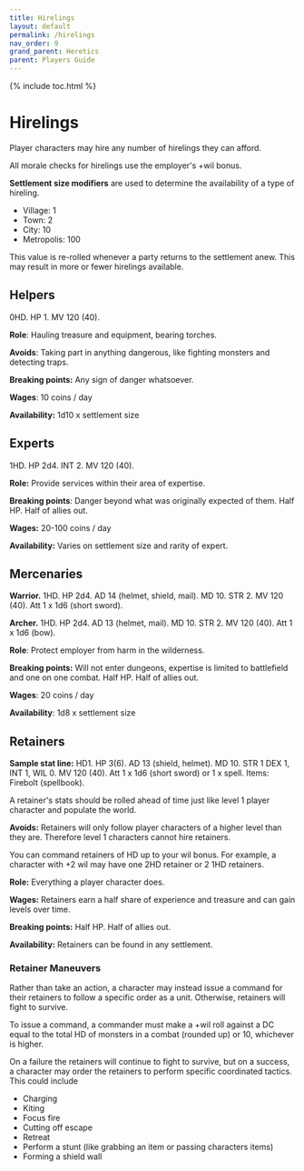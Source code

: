 ```yaml
---
title: Hirelings
layout: default
permalink: /hirelings
nav_order: 9
grand_parent: Heretics
parent: Players Guide
---
```

{% include toc.html %}



# Hirelings
Player characters may hire any number of hirelings they can afford. 

All morale checks for hirelings use the employer's +wil bonus. 

**Settlement size modifiers** are used to determine the availability of a type of hireling. 

- Village: 1
- Town: 2
- City: 10
- Metropolis: 100

This value is re-rolled whenever a party returns to the settlement anew. This may result in more or fewer hirelings available. 

## Helpers
0HD. HP 1. MV 120 (40). 

**Role**: Hauling treasure and equipment, bearing torches. 

**Avoids**: Taking part in anything dangerous, like fighting monsters and detecting traps. 

**Breaking points:** Any sign of danger whatsoever. 

**Wages**: 10 coins / day

**Availability:** 1d10 x settlement size

## Experts
1HD. HP 2d4. INT 2. MV 120 (40).

**Role:** Provide services within their area of expertise. 

**Breaking points**: Danger beyond what was originally expected of them. Half HP. Half of allies out.

**Wages:** 20-100 coins / day

**Availability:** Varies on settlement size and rarity of expert. 

## Mercenaries
**Warrior.** 1HD. HP 2d4. AD 14 (helmet, shield, mail). MD 10. STR 2. MV 120 (40). Att 1 x 1d6 (short sword).

**Archer.** 1HD. HP 2d4. AD 13 (helmet, mail). MD 10. STR 2. MV 120 (40). Att 1 x 1d6 (bow).

**Role**: Protect employer from harm in the wilderness. 

**Breaking points:** Will not enter dungeons, expertise is limited to battlefield and one on one combat. Half HP. Half of allies out.

**Wages**: 20 coins / day

**Availability**: 1d8 x settlement size

## Retainers
**Sample stat line:** HD1. HP 3(6). AD 13 (shield, helmet). MD 10. STR 1 DEX 1, INT 1, WIL 0. MV 120 (40). Att 1 x 1d6 (short sword) or 1 x spell. Items: Firebolt (spellbook).

A retainer's stats should be rolled ahead of time just like level 1 player character and populate the world. 

**Avoids:** Retainers will only follow player characters of a higher level than they are. Therefore level 1 characters cannot hire retainers. 

You can command retainers of HD up to your wil bonus. For example, a character with +2 wil may have one 2HD retainer or 2 1HD retainers.

**Role:** Everything a player character does. 

**Wages:** Retainers earn a half share of experience and treasure and can gain levels over time.

**Breaking points:** Half HP. Half of allies out.

**Availability:** Retainers can be found in any settlement. 

### Retainer Maneuvers
Rather than take an action, a character may instead issue a command for their retainers to follow a specific order as a unit. Otherwise, retainers will fight to survive. 

To issue a command, a commander must make a +wil roll against a DC equal to the total HD of monsters in a combat (rounded up) or 10, whichever is higher.

On a failure the retainers will continue to fight to survive, but on a success, a character may order the retainers to perform specific coordinated tactics. This could include

- Charging
- Kiting
- Focus fire
- Cutting off escape
- Retreat
- Perform a stunt (like grabbing an item or passing characters items)
- Forming a shield wall

